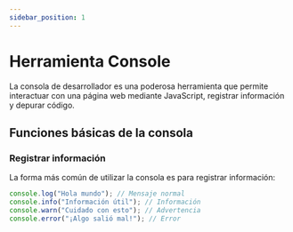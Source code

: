 ```yaml
---
sidebar_position: 1
---
```


# Herramienta Console

La consola de desarrollador es una poderosa herramienta que permite interactuar con una página web mediante JavaScript, registrar información y depurar código.

## Funciones básicas de la consola

### Registrar información

La forma más común de utilizar la consola es para registrar información:

```javascript
console.log("Hola mundo"); // Mensaje normal
console.info("Información útil"); // Información
console.warn("Cuidado con esto"); // Advertencia
console.error("¡Algo salió mal!"); // Error